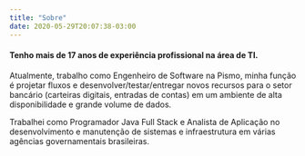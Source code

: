 ```yaml
---
title: "Sobre"
date: 2020-05-29T20:07:38-03:00
---
```


#### Tenho mais de 17 anos de experiência profissional na área de TI.

Atualmente, trabalho como Engenheiro de Software na Pismo, minha função é projetar fluxos e desenvolver/testar/entregar novos recursos para o setor bancário (carteiras digitais, entradas de contas) em um ambiente de alta disponibilidade e grande volume de dados.

Trabalhei como Programador Java Full Stack e Analista de Aplicação no desenvolvimento e manutenção de sistemas e infraestrutura em várias agências governamentais brasileiras. 
